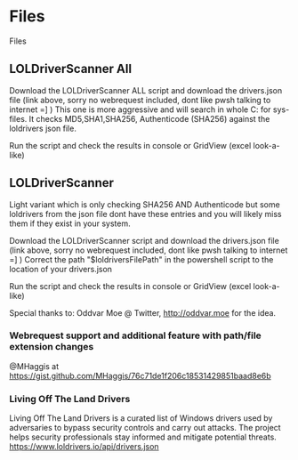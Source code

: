 # Files
Files

## LOLDriverScanner All
Download the LOLDriverScanner ALL script and download the drivers.json file (link above, sorry no webrequest included, dont like pwsh talking to internet =] )
This one is more aggressive and will search in whole C: for sys-files. It checks MD5,SHA1,SHA256, Authenticode (SHA256) against the loldrivers json file.

Run the script and check the results in console or GridView (excel look-a-like)

## LOLDriverScanner
Light variant which is only checking SHA256 AND Authenticode but some loldrivers from the json file dont have these entries and you will likely miss them if
they exist in your system.

Download the LOLDriverScanner script and download the drivers.json file (link above, sorry no webrequest included, dont like pwsh talking to internet =] )
Correct the path "$loldriversFilePath" in the powershell script to the location of your drivers.json

Run the script and check the results in console or GridView (excel look-a-like)

Special thanks to:
Oddvar Moe @ Twitter, http://oddvar.moe
for the idea.

### Webrequest support and additional feature with path/file extension changes
@MHaggis at
https://gist.github.com/MHaggis/76c71de1f206c18531429851baad8e6b


### Living Off The Land Drivers
Living Off The Land Drivers is a curated list of Windows drivers used by adversaries to bypass security controls and carry out attacks. The project helps security professionals stay informed and mitigate potential threats.
https://www.loldrivers.io/api/drivers.json



